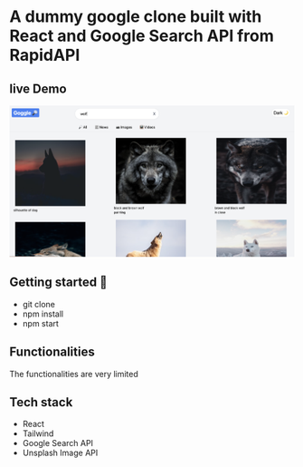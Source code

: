 # A dummy google clone built with React and Google Search API from RapidAPI

## live Demo

![](./public/demo1.png)

## Getting started 🚀

- git clone
- npm install
- npm start

## Functionalities

The functionalities are very limited

## Tech stack

- React
- Tailwind
- Google Search API
- Unsplash Image API
